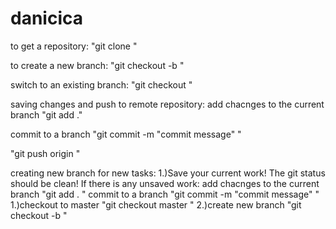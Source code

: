 # danicica
to get a repository: 
"git clone <copied url from github repository>"



to create a new branch: 
"git checkout -b <branch name>"

switch to an existing branch:
"git checkout <branch name>"






saving changes and push to remote repository:
add chacnges to the current branch
"git add ."

commit to a branch
"git commit -m "commit message"  "

"git push origin <current branch name>"




creating new branch for new tasks:
1.)Save your current work! The git status should be clean!
	If there is any unsaved work:
	add chacnges to the current branch
		"git add . "
	commit to a branch
		"git commit -m "commit message"  "
1.)checkout to master
	"git checkout master "
2.)create new branch
	"git checkout -b <branch name>  "
